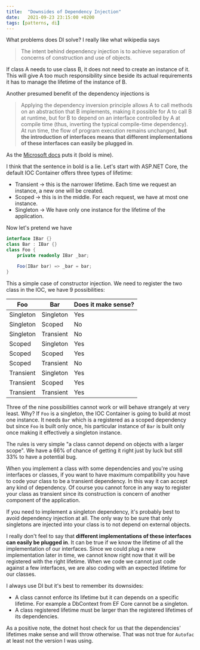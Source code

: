 ```yaml
---
title:  "Downsides of Dependency Injection"
date:   2021-09-23 23:15:00 +0200
tags: [patterns, di]
---
```


What problems does DI solve? I really like what wikipedia says

>The intent behind dependency injection is to achieve separation of concerns of construction and use of objects.

If class A needs to use class B, it does not need to create an instance of it. This will give A too much responsibility since beside its actual requirements it has to manage the lifetime of the instance of B.

<!-- truncate -->

Another presumed benefit of the dependency injections is

>Applying the dependency inversion principle allows A to call methods on an abstraction that B implements, making it possible for A to call B at runtime, but for B to depend on an interface controlled by A at compile time (thus, inverting the typical compile-time dependency). At run time, the flow of program execution remains unchanged, **but the introduction of interfaces means that different implementations of these interfaces can easily be plugged in**.

As the [Microsoft docs](https://docs.microsoft.com/en-us/dotnet/architecture/modern-web-apps-azure/architectural-principles#dependency-inversion) puts it (bold is mine).   

I think that the sentence in bold is a lie. Let's start with ASP.NET Core, the default IOC Container offers three types of lifetime:
* Transient -> this is the narrower lifetime. Each time we request an instance, a new one will be created.
* Scoped -> this is in the middle. For each request, we have at most one instance.
* Singleton -> We have only one instance for the lifetime of the application.
  
Now let's pretend we have

```csharp
interface IBar {}
class Bar : IBar {}
class Foo {
    private readonly IBar _bar;

    Foo(IBar bar) => _bar = bar;
}
```

This a simple case of constructor injection. We need to register the two class in the IOC, we have 9 possibilities:

| Foo      | Bar | Does it make sense? |
| ----------- | ----------- | ------|
| Singleton | Singleton | Yes |
| Singleton   | Scoped        | No |
| Singleton   | Transient        | No |
| Scoped | Singleton | Yes |
| Scoped   | Scoped        | Yes |
| Scoped   | Transient        | No |
| Transient | Singleton | Yes |
| Transient   | Scoped        | Yes |
| Transient   | Transient        | Yes |

Three of the nine possibilities cannot work or will behave strangely at very least. Why? If `Foo` is a singleton, the IOC Container is going to build at most one instance. It needs `Bar` which is a registered as a scoped dependency but since `Foo` is built only once, his particular instance of `Bar` is built only once making it effectively a singleton instance. 

The rules is very simple "a class cannot depend on objects with a larger scope". We have a 66% of chance of getting it right just by luck but still 33% to have a potential bug. 

When you implement a class with some dependencies and you're using interfaces or classes, if you want to have maximum compatibility you have to code your class to be a transient dependency. In this way it can accept any kind of dependency. Of course you cannot force in any way to register your class as transient since its construction is concern of another component of the application. 

If you need to implement a singleton dependency, it's probably best to avoid dependency injection at all. The only way to be sure that only singletons are injected into your class is to not depend on external objects.

I really don't feel to say that **different implementations of these interfaces can easily be plugged in**. It can be true if we know the lifetime of all the implementation of our interfaces. Since we could plug a new implementation later in time, we cannot know right now that it will be registered with the right lifetime. When we code we cannot just code against a few interfaces, we are also coding with an expected lifetime for our classes.

I always use DI but it's best to remember its downsides:
* A class cannot enforce its lifetime but it can depends on a specific lifetime. For example a DbContext from EF Core cannot be a singleton.
* A class registered lifetime must be larger than the registered lifetimes of its dependencies.

As a positive note, the dotnet host check for us that the dependencies' lifetimes make sense and will throw otherwise. That was not true for `Autofac` at least not the version I was using.
